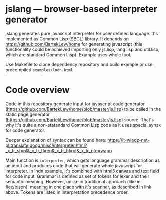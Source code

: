 jslang — browser-based interpreter generator
============================================

jslang generates pure javascript interpreter for
user defined language. It's implemented as Common
Lisp (SBCL) library. It depends on
https://github.com/BartekLew/home for generating
javascript (this functionality could be achieved
importing only js.lisp, lang.lisp and util.lisp,
which are standard Common Lisp). Example uses whole tool.

Use Makefile to clone dependency repository
and build example or use precompiled
`examples/lndn.html`

Code overview
=============

Code in this repository generate input for javascript
code generator (https://github.com/BartekLew/home/blob/master/js.lisp)
to be called in the static page generator (https://github.com/BartekLew/home/blob/master/js.lisp)
source. That's why it's quite a non-statandard Common Lisp code as it
uses special synax for code generator.

Deeper explanation of syntax can be found here:
https://it-wiedz-net-pl.translate.goog/misc/interpreter.html?_x_tr_sl=pl&_x_tr_tl=en&_x_tr_hl=pl&_x_tr_pto=wapp

Main function is `interpreter`, which gets language grammar description
as an input and produces code that will generate whole javascript
for interpreter. In lndn example, it's combined with html5 canvas and
text field for code input. Grammar is defined as set of tokens for lexer
and their semantic meaning. However, unlike in traditional approach
(like in flex/bison), meaning in one place with it's scanner, as described
in link above. Tokens are listed in interpretation precedence order.
